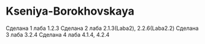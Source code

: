 # Kseniya-Borokhovskaya
Сделана 1 лаба  1.2.3
Сделана 2 лаба  2.1.3(Laba2), 2.2.6(Laba2.2)
Сделана 3 лаба  3.2.4
Сделана 4 лаба 4.1.4, 4.2.4
